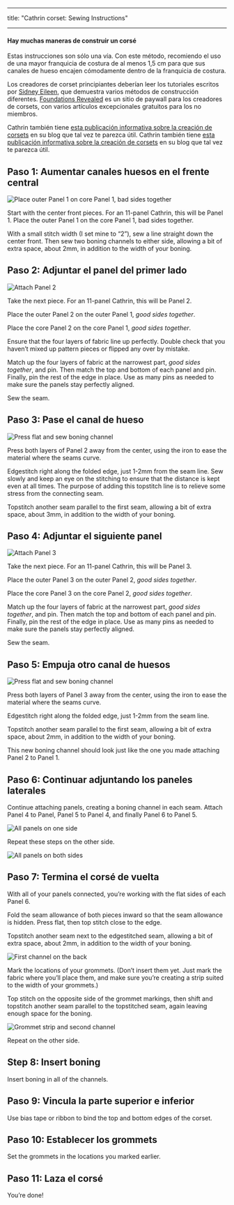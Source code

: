 - - -
title: "Cathrin corset: Sewing Instructions"
- - -

<Note>

#### Hay muchas maneras de construir un corsé

Estas instrucciones son sólo una vía. Con este método, recomiendo el uso de una mayor franquicia de costura de al menos 1,5 cm para que sus canales de hueso encajen cómodamente dentro de la franquicia de costura.

Los creadores de corset principiantes deberían leer los tutoriales escritos por [Sidney Eileen](http://www.sidneyeileen.com), que demuestra varios métodos de construcción diferentes. [Foundations Revealed](https://www.foundationsrevealed.com) es un sitio de paywall para los creadores de corsets, con varios artículos excepcionales gratuitos para los no miembros.

Cathrin también tiene [esta publicación informativa sobre la creación de corsets](https://katafalk.wordpress.com/2009/05/03/how-i-sew-corsets/) en su blog que tal vez te parezca útil. Cathrin también tiene [esta publicación informativa sobre la creación de corsets](https://katafalk.wordpress.com/2009/05/03/how-i-sew-corsets/) en su blog que tal vez te parezca útil.

</Note>

## Paso 1: Aumentar canales huesos en el frente central

![Place outer Panel 1 on core Panel 1, bad sides together](step01.png)

Start with the center front pieces. For an 11-panel Cathrin, this will be Panel 1. Place the outer Panel 1 on the core Panel 1, bad sides together.

With a small stitch width (I set mine to “2”), sew a line straight down the center front. Then sew two boning channels to either side, allowing a bit of extra space, about 2mm, in addition to the width of your boning.

## Paso 2: Adjuntar el panel del primer lado

![Attach Panel 2](step02.png)

Take the next piece. For an 11-panel Cathrin, this will be Panel 2.

Place the outer Panel 2 on the outer Panel 1, _good sides together_.

Place the core Panel 2 on the core Panel 1, _good sides together_.

Ensure that the four layers of fabric line up perfectly. Double check that you haven’t mixed up pattern pieces or flipped any over by mistake.

Match up the four layers of fabric at the narrowest part, _good sides together_, and pin. Then match the top and bottom of each panel and pin. Finally, pin the rest of the edge in place. Use as many pins as needed to make sure the panels stay perfectly aligned.

Sew the seam.

## Paso 3: Pase el canal de hueso

![Press flat and sew boning channel](step03.png)

Press both layers of Panel 2 away from the center, using the iron to ease the material where the seams curve.

Edgestitch right along the folded edge, just 1-2mm from the seam line. Sew slowly and keep an eye on the stitching to ensure that the distance is kept even at all times. The purpose of adding this topstitch line is to relieve some stress from the connecting seam.

Topstitch another seam parallel to the first seam, allowing a bit of extra space, about 3mm, in addition to the width of your boning.

## Paso 4: Adjuntar el siguiente panel

![Attach Panel 3](step04.png)

Take the next piece. For an 11-panel Cathrin, this will be Panel 3.

Place the outer Panel 3 on the outer Panel 2, _good sides together_.

Place the core Panel 3 on the core Panel 2, _good sides together_.

Match up the four layers of fabric at the narrowest part, _good sides together_, and pin. Then match the top and bottom of each panel and pin. Finally, pin the rest of the edge in place. Use as many pins as needed to make sure the panels stay perfectly aligned.

Sew the seam.

## Paso 5: Empuja otro canal de huesos

![Press flat and sew boning channel](step05.png)

Press both layers of Panel 3 away from the center, using the iron to ease the material where the seams curve.

Edgestitch right along the folded edge, just 1-2mm from the seam line.

Topstitch another seam parallel to the first seam, allowing a bit of extra space, about 2mm, in addition to the width of your boning.

This new boning channel should look just like the one you made attaching Panel 2 to Panel 1.

## Paso 6: Continuar adjuntando los paneles laterales

Continue attaching panels, creating a boning channel in each seam. Attach Panel 4 to Panel, Panel 5 to Panel 4, and finally Panel 6 to Panel 5.

![All panels on one side](step06.png)

Repeat these steps on the other side.

![All panels on both sides](step06b.png)

## Paso 7: Termina el corsé de vuelta

With all of your panels connected, you’re working with the flat sides of each Panel 6.

Fold the seam allowance of both pieces inward so that the seam allowance is hidden. Press flat, then top stitch close to the edge.

Topstitch another seam next to the edgestitched seam, allowing a bit of extra space, about 2mm, in addition to the width of your boning.

![First channel on the back](step07.png)

Mark the locations of your grommets. (Don’t insert them yet. Just mark the fabric where you’ll place them, and make sure you’re creating a strip suited to the width of your grommets.)

Top stitch on the opposite side of the grommet markings, then shift and topstitch another seam parallel to the topstitched seam, again leaving enough space for the boning.

![Grommet strip and second channel](step07b.png)

Repeat on the other side.

## Step 8: Insert boning

Insert boning in all of the channels.

## Paso 9: Vincula la parte superior e inferior

Use bias tape or ribbon to bind the top and bottom edges of the corset.

## Paso 10: Establecer los grommets

Set the grommets in the locations you marked earlier.

## Paso 11: Laza el corsé

You’re done!
